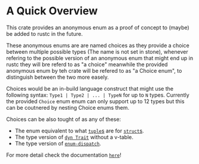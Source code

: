 
# A Quick Overview
This crate provides an anonymous enum
as a proof of concept to (maybe) be added
to rustc in the future.

These anonymous enums are are named choices as they
provide a choice between multiple possible types
(The name is not set in stone), whenever refering to the possible
version of an anonymous enum that might end up in rustc they will bre referd to
as "a choice" meanwhile the provided anonymous enum by teh crate will be refered
to as "a Choice enum", to distinguish between the two more easely.

Choices would be an in-build language construct that might use the following syntax:
`Type1 | Type2 | ... | TypeN` for up to `N` types.
Currently the provided `Choice` enum
enum can only support up to 12 types but this can be coutnered by nesting Choice enums them.

Choices can be also tought of as any of these:
- The enum equivalent to what [`tuple`s](https://doc.rust-lang.org/rust-by-example/primitives/tuples.html) are for [`struct`s](https://doc.rust-lang.org/rust-by-example/custom_types/structs.html).
- The type version of [`dyn Trait`](https://quinedot.github.io/rust-learning/dyn-trait.html) without a v-table.
- The type version of [`enum-dispatch`](https://docs.rs/enum_dispatch/latest/enum_dispatch/index.html).

For more detail check the documentation [`here`](https://docs.rs/nameless_enum/latest/nameless_enum/index.html)!
